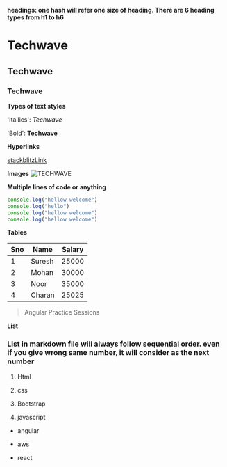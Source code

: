 **headings: one hash will refer one size of heading. There are 6 heading types from h1 to h6**

 # Techwave

## Techwave

### Techwave

**Types of text styles**

'Itallics': _Techwave_

'Bold': **Techwave**


**Hyperlinks**

[stackblitzLink](https://github.com/Nagaraju280596/visapractice/blob/master/README.md "readme.md")

**Images**
![TECHWAVE ](https://upload.wikimedia.org/wikipedia/commons/8/8a/Techwave_logo.jpg)

**Multiple lines of code or anything**

```javascript
console.log("hellow welcome")
console.log("hello")
console.log("hellow welcome")
console.log("hellow welcome")
```

**Tables**

|Sno|Name|Salary|
|---|---|---|
|1|Suresh|25000|
|2|Mohan|30000|
|3|Noor|35000|
|4|Charan|25025|

>Angular Practice Sessions

**List**

### List in markdown file will always follow sequential order. even if you give wrong same number, it will consider as the next number


1. Html

1. css

1. Bootstrap

1. javascript

- angular

- aws

- react




